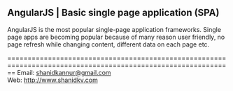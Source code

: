 <h2>AngularJS | Basic single page application (SPA)</h2>

AngularJS is the most popular single-page application frameworks. Single page apps are becoming popular because of many reason user friendly, no page refresh while changing content, different data on each page etc.

==============================================================================================================
Email: shanidkannur@gmail.com  
Web: http://www.shanidkv.com  
